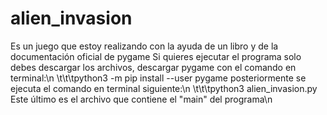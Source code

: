 # alien_invasion
Es un juego que estoy realizando con la ayuda de un libro y de la documentación oficial de pygame
Si quieres ejecutar el programa solo debes descargar los archivos, descargar pygame con el comando en terminal:\n
            \t\t\tpython3 -m pip install --user pygame
posteriormente se ejecuta el comando en terminal siguiente:\n
            \t\t\tpython3 alien_invasion.py
Este último es el archivo que contiene el "main" del programa\n
